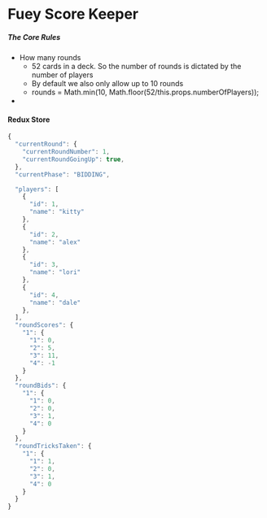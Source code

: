 # Fuey Score Keeper

##### The Core Rules
* How many rounds
  * 52 cards in a deck. So the number of rounds is dictated by the number of players
  * By default we also only allow up to 10 rounds
  * rounds =  Math.min(10, Math.floor(52/this.props.numberOfPlayers));
*


#### Redux Store
```js
{
  "currentRound": {
    "currentRoundNumber": 1,
    "currentRoundGoingUp": true,
  },
  "currentPhase": "BIDDING",

  "players": [
    {
      "id": 1,
      "name": "kitty"
    },
    {
      "id": 2,
      "name": "alex"
    },
    {
      "id": 3,
      "name": "lori"
    },
    {
      "id": 4,
      "name": "dale"
    },
  ],
  "roundScores": {
    "1": {            
      "1": 0,         
      "2": 5,
      "3": 11,
      "4": -1
    }
  },
  "roundBids": {
    "1": {            
      "1": 0,         
      "2": 0,
      "3": 1,
      "4": 0
    }
  },
  "roundTricksTaken": {
    "1": {            
      "1": 1,         
      "2": 0,
      "3": 1,
      "4": 0
    }
  }
}
```
